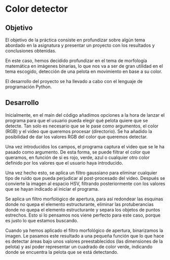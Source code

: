 # Color detector

## Objetivo

El objetivo de la práctica consiste en profundizar sobre algún tema abordado en la asignatura y presentar un proyecto con los resultados y conclusiones obtenidas.

En este caso, hemos decidido profundizar en el tema de morfología matemática en imágenes binarias, lo que nos va a ser de gran utilidad en el tema escogido, detección de una pelota en movimiento en base a su color.

El desarrollo del proyecto se ha llevado a cabo con el lenguaje de programación Python.


## Desarrollo 

Inicialmente, en el main del código añadimos opciones a la hora de lanzar el programa para que el usuario pueda elegir qué pelota quiere que se detecte. Tan solo es necesario que se le pase como argumentos, el color (RGB) y el video que queremos procesar (directorio). Se ha añadido la posibilidad de dar los valores RGB del color que queremos detectar.

Una vez introducidos los campos, el programa captura el video que se le ha pasado como argumento. De esta forma, se puede filtrar el color que queramos, en función de si es rojo, verde, azul o cualquier otro color definido por los valores que el usuario haya introducido.

Una vez hecho esto, se aplica un filtro gaussiano para eliminar cualquier tipo de ruido que pueda perjudicar al post-procesado del video. Después se convierte la imagen al espacio HSV, filtrando posteriormente con los valores que se hayan indicado al iniciar el programa.

Se aplica un filtro morfológico de apertura, para así redondear las esquinas donde no quepa el elemento estructurante, eliminar las protuberancias donde no quepa el elemento estructurante y separa los objetos de puntos estrechos. Esto si lo pensamos nos viene perfecto para este caso, porque es justo lo que estamos buscando.

Cuando ya hemos aplicado el filtro morfológico de apertura, binarizamos la imagen. Le pasamos este resultado a una pequeña función que lo que hace es detectar áreas bajo unos valores preestablecidos (las dimensiones de la pelota) y así poder representar un cuadrado de color verde, indicando donde se encuentra la pelota que se está detectando.
 
 
 
